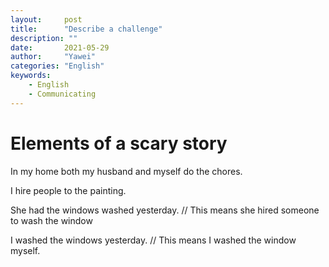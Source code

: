 ```yaml
---
layout:		post
title:		"Describe a challenge"
description: ""
date:		2021-05-29
author:		"Yawei"
categories: "English"
keywords:
    - English
    - Communicating
---
```


# Elements of a scary story

In my home both my husband and myself do the chores.

I hire people to the painting.

She had the windows washed yesterday. // This means she hired someone to wash the window

I washed the windows yesterday. // This means I washed the window myself.

